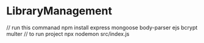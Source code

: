 # LibraryManagement

// run this commanad
npm install express mongoose body-parser ejs bcrypt multer
 // to run project
npx nodemon src/index.js
